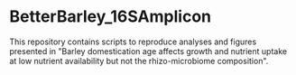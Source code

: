 # BetterBarley_16SAmplicon
This repository contains scripts to reproduce analyses and figures presented in "Barley domestication age affects growth and nutrient uptake at low nutrient availability but not the rhizo-microbiome composition".
